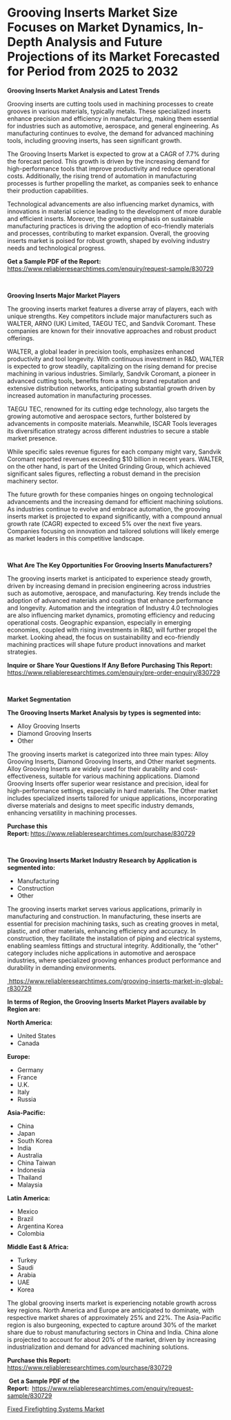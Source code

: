<p><h1>Grooving Inserts Market Size Focuses on Market Dynamics, In-Depth Analysis and Future Projections of its Market Forecasted for Period from 2025 to 2032</h1></p><p><strong>Grooving Inserts Market Analysis and Latest Trends</strong></p>
<p><p>Grooving inserts are cutting tools used in machining processes to create grooves in various materials, typically metals. These specialized inserts enhance precision and efficiency in manufacturing, making them essential for industries such as automotive, aerospace, and general engineering. As manufacturing continues to evolve, the demand for advanced machining tools, including grooving inserts, has seen significant growth. </p><p>The Grooving Inserts Market is expected to grow at a CAGR of 7.7% during the forecast period. This growth is driven by the increasing demand for high-performance tools that improve productivity and reduce operational costs. Additionally, the rising trend of automation in manufacturing processes is further propelling the market, as companies seek to enhance their production capabilities.</p><p>Technological advancements are also influencing market dynamics, with innovations in material science leading to the development of more durable and efficient inserts. Moreover, the growing emphasis on sustainable manufacturing practices is driving the adoption of eco-friendly materials and processes, contributing to market expansion. Overall, the grooving inserts market is poised for robust growth, shaped by evolving industry needs and technological progress.</p></p>
<p><strong>Get a Sample PDF of the Report:&nbsp;</strong> <a href="https://www.reliableresearchtimes.com/enquiry/request-sample/830729?utm_campaign=2305&utm_medium=2&utm_source=Github&utm_content=ia&utm_term=18022025&utm_id=grooving-inserts">https://www.reliableresearchtimes.com/enquiry/request-sample/830729</a></p>
<p>&nbsp;</p>
<p><strong>Grooving Inserts Major Market Players</strong></p>
<p><p>The grooving inserts market features a diverse array of players, each with unique strengths. Key competitors include major manufacturers such as WALTER, ARNO (UK) Limited, TAEGU TEC, and Sandvik Coromant. These companies are known for their innovative approaches and robust product offerings.</p><p>WALTER, a global leader in precision tools, emphasizes enhanced productivity and tool longevity. With continuous investment in R&D, WALTER is expected to grow steadily, capitalizing on the rising demand for precise machining in various industries. Similarly, Sandvik Coromant, a pioneer in advanced cutting tools, benefits from a strong brand reputation and extensive distribution networks, anticipating substantial growth driven by increased automation in manufacturing processes.</p><p>TAEGU TEC, renowned for its cutting edge technology, also targets the growing automotive and aerospace sectors, further bolstered by advancements in composite materials. Meanwhile, ISCAR Tools leverages its diversification strategy across different industries to secure a stable market presence.</p><p>While specific sales revenue figures for each company might vary, Sandvik Coromant reported revenues exceeding $10 billion in recent years. WALTER, on the other hand, is part of the United Grinding Group, which achieved significant sales figures, reflecting a robust demand in the precision machinery sector.</p><p>The future growth for these companies hinges on ongoing technological advancements and the increasing demand for efficient machining solutions. As industries continue to evolve and embrace automation, the grooving inserts market is projected to expand significantly, with a compound annual growth rate (CAGR) expected to exceed 5% over the next five years. Companies focusing on innovation and tailored solutions will likely emerge as market leaders in this competitive landscape.</p></p>
<p>&nbsp;</p>
<p><strong>What Are The Key Opportunities For Grooving Inserts Manufacturers?</strong></p>
<p><p>The grooving inserts market is anticipated to experience steady growth, driven by increasing demand in precision engineering across industries such as automotive, aerospace, and manufacturing. Key trends include the adoption of advanced materials and coatings that enhance performance and longevity. Automation and the integration of Industry 4.0 technologies are also influencing market dynamics, promoting efficiency and reducing operational costs. Geographic expansion, especially in emerging economies, coupled with rising investments in R&D, will further propel the market. Looking ahead, the focus on sustainability and eco-friendly machining practices will shape future product innovations and market strategies.</p></p>
<p><strong>Inquire or Share Your Questions If Any Before Purchasing This Report:</strong> <a href="https://www.reliableresearchtimes.com/enquiry/pre-order-enquiry/830729?utm_campaign=2305&utm_medium=2&utm_source=Github&utm_content=ia&utm_term=18022025&utm_id=grooving-inserts">https://www.reliableresearchtimes.com/enquiry/pre-order-enquiry/830729</a></p>
<p>&nbsp;</p>
<p><strong>Market Segmentation</strong></p>
<p><strong>The Grooving Inserts Market Analysis by types is segmented into:</strong></p>
<p><ul><li>Alloy Grooving Inserts</li><li>Diamond Grooving Inserts</li><li>Other</li></ul></p>
<p><p>The grooving inserts market is categorized into three main types: Alloy Grooving Inserts, Diamond Grooving Inserts, and Other market segments. Alloy Grooving Inserts are widely used for their durability and cost-effectiveness, suitable for various machining applications. Diamond Grooving Inserts offer superior wear resistance and precision, ideal for high-performance settings, especially in hard materials. The Other market includes specialized inserts tailored for unique applications, incorporating diverse materials and designs to meet specific industry demands, enhancing versatility in machining processes.</p></p>
<p><strong>Purchase this Report:&nbsp;</strong><a href="https://www.reliableresearchtimes.com/purchase/830729?utm_campaign=2305&utm_medium=2&utm_source=Github&utm_content=ia&utm_term=18022025&utm_id=grooving-inserts">https://www.reliableresearchtimes.com/purchase/830729</a></p>
<p>&nbsp;</p>
<p><strong>The Grooving Inserts Market Industry Research by Application is segmented into:</strong></p>
<p><ul><li>Manufacturing</li><li>Construction</li><li>Other</li></ul></p>
<p><p>The grooving inserts market serves various applications, primarily in manufacturing and construction. In manufacturing, these inserts are essential for precision machining tasks, such as creating grooves in metal, plastic, and other materials, enhancing efficiency and accuracy. In construction, they facilitate the installation of piping and electrical systems, enabling seamless fittings and structural integrity. Additionally, the "other" category includes niche applications in automotive and aerospace industries, where specialized grooving enhances product performance and durability in demanding environments.</p></p>
<p><a href="https://www.reliableresearchtimes.com/grooving-inserts-market-in-global-r830729?utm_campaign=2305&utm_medium=2&utm_source=Github&utm_content=ia&utm_term=18022025&utm_id=grooving-inserts">&nbsp;https://www.reliableresearchtimes.com/grooving-inserts-market-in-global-r830729</a></p>
<p><strong>In terms of Region, the Grooving Inserts Market Players available by Region are:</strong></p>
<p>
    <p> <strong> North America: </strong>
        <ul>
            <li>United States</li>
            <li>Canada</li>
        </ul>
        </p> 
    <p> <strong> Europe: </strong>
        <ul>
            <li>Germany</li>
            <li>France</li>
            <li>U.K.</li>
            <li>Italy</li>
            <li>Russia</li>
        </ul>
        </p> 
    <p> <strong> Asia-Pacific: </strong>
        <ul>
            <li>China</li>
            <li>Japan</li>
            <li>South Korea</li>
            <li>India</li>
            <li>Australia</li>
            <li>China Taiwan</li>
            <li>Indonesia</li>
            <li>Thailand</li>
            <li>Malaysia</li>
        </ul>
        </p> 
    <p> <strong> Latin America: </strong>
        <ul>
            <li>Mexico</li>
            <li>Brazil</li>
            <li>Argentina Korea</li>
            <li>Colombia</li>
        </ul>
        </p> 
    <p> <strong> Middle East & Africa: </strong>
        <ul>
            <li>Turkey</li>
            <li>Saudi</li>
            <li>Arabia</li>
            <li>UAE</li>
            <li>Korea</li>
        </ul>
    </p>
    </p>
<p><p>The global grooving inserts market is experiencing notable growth across key regions. North America and Europe are anticipated to dominate, with respective market shares of approximately 25% and 22%. The Asia-Pacific region is also burgeoning, expected to capture around 30% of the market share due to robust manufacturing sectors in China and India. China alone is projected to account for about 20% of the market, driven by increasing industrialization and demand for advanced machining solutions.</p></p>
<p><strong>Purchase this Report: </strong><a href="https://www.reliableresearchtimes.com/purchase/830729?utm_campaign=2305&utm_medium=2&utm_source=Github&utm_content=ia&utm_term=18022025&utm_id=grooving-inserts">https://www.reliableresearchtimes.com/purchase/830729</a></p>
<p>&nbsp;<strong>Get a Sample PDF of the Report:&nbsp;&nbsp;</strong><a href="https://www.reliableresearchtimes.com/enquiry/request-sample/830729?utm_campaign=2305&utm_medium=2&utm_source=Github&utm_content=ia&utm_term=18022025&utm_id=grooving-inserts">https://www.reliableresearchtimes.com/enquiry/request-sample/830729</a></p>
<p><strong></strong></p>
<p><p><a href="https://github.com/oliveroste6/Market-Research-Report-List-1/blob/main/fixed-firefighting-systems-market.md?utm_campaign=2305&utm_medium=2&utm_source=Github&utm_content=ia&utm_term=18022025&utm_id=grooving-inserts">Fixed Firefighting Systems Market</a></p></p>